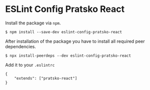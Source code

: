 # ESLint Config Pratsko React

Install the package via `npm`.

```
$ npm install --save-dev eslint-config-pratsko-react
```

After installation of the package you have to install all required peer dependencies.

```
$ npx install-peerdeps --dev eslint-config-pratsko-react
```

Add it to your `.eslintrc`

```
{
    "extends": ["pratsko-react"]
}
```
